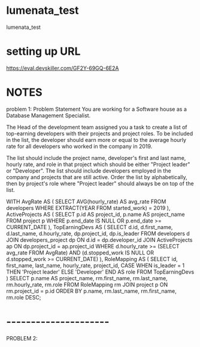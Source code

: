 # lumenata_test
lumenata_test

# setting up URL
https://eval.devskiller.com/GF2Y-69GQ-6E2A

# NOTES
problem 1: 
Problem Statement
You are working for a Software house as a Database Management Specialist.

The Head of the development team assigned you a task to create a list of top-earning developers with their projects and project roles. To be included in the list, the developer should earn more or equal to the average hourly rate for all developers who worked in the company in 2019.

The list should include the project name, developer's first and last name, hourly rate, and role in that project which should be either "Project leader" or "Developer". The list should include developers employed in the company and projects that are still active. Order the list by  alphabetically, then by project's role where "Project leader" should always be on top of the list.

WITH AvgRate AS (
    SELECT AVG(hourly_rate) AS avg_rate
    FROM developers
    WHERE EXTRACT(YEAR FROM started_work) = 2019
),
ActiveProjects AS (
    SELECT p.id AS project_id, p.name AS project_name
    FROM project p
    WHERE p.end_date IS NULL OR p.end_date >= CURRENT_DATE
),
TopEarningDevs AS (
    SELECT d.id, d.first_name, d.last_name, d.hourly_rate, dp.project_id, dp.is_leader
    FROM developers d
    JOIN developers_project dp ON d.id = dp.developer_id
    JOIN ActiveProjects ap ON dp.project_id = ap.project_id
    WHERE d.hourly_rate >= (SELECT avg_rate FROM AvgRate)
    AND (d.stopped_work IS NULL OR d.stopped_work >= CURRENT_DATE)
),
RoleMapping AS (
    SELECT id, first_name, last_name, hourly_rate, project_id,
    CASE 
        WHEN is_leader = 1 THEN 'Project leader'
        ELSE 'Developer'
    END AS role
    FROM TopEarningDevs
)
SELECT p.name AS project_name, rm.first_name, rm.last_name, rm.hourly_rate, rm.role
FROM RoleMapping rm
JOIN project p ON rm.project_id = p.id
ORDER BY p.name, rm.last_name, rm.first_name, rm.role DESC;
# --------------------- 
PROBLEM 2: 
